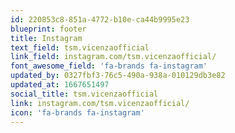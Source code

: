 ```yaml
---
id: 220853c8-851a-4772-b10e-ca44b9995e23
blueprint: footer
title: Instagram
text_field: tsm.vicenzaofficial
link_field: instagram.com/tsm.vicenzaofficial/
font_awesome_field: 'fa-brands fa-instagram'
updated_by: 0327fbf3-76c5-490a-938a-010129db3e82
updated_at: 1667651497
social_title: tsm.vicenzaofficial
link: instagram.com/tsm.vicenzaofficial/
icon: 'fa-brands fa-instagram'
---
```

